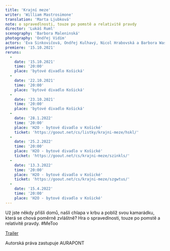 ```yaml
---
title: 'Krajní meze'
writer: 'William Mastrosimone'
translation: 'Marta Ljubková'
note: o spravedlnosti, touze po pomstě a relativitě pravdy
director: 'Lukáš Ruml'
scenography: 'Barbora Maleninská'
photography: 'Ondřej Vidím'
actors: 'Eva Sinkovičová, Ondřej Kulhavý, Nicol Hrabovská a Barbora Waschingerová'
premiere: '15.10.2021'
reruns:
  -
    date: '15.10.2021'
    time: '20:00'
    place: 'bytové divadlo Košická'
  -
    date: '22.10.2021'
    time: '20:00'
    place: 'bytové divadlo Košická'
  -
    date: '23.10.2021'
    time: '20:00'
    place: 'bytové divadlo Košická'
  - 
    date: '28.1.2022'
    time: '20:00'
    place: 'H2O - bytové divadlo v Košické'
    ticket: 'https://goout.net/cs/listky/krajni-meze/hskl/'
  -  
    date: '25.2.2022'
    time: '20:00'
    place: 'H2O - bytové divadlo v Košické'
    ticket: 'https://goout.net/cs/krajni-meze/szinkls/'
  -
    date: '13.3.2022'
    time: '20:00'
    place: 'H2O - bytové divadlo v Košické'
    ticket: 'https://goout.net/cs/krajni-meze/szgwtus/'
  -  
    date: '15.4.2022'
    time: '20:00'
    place: 'H2O - bytové divadlo v Košické'
---
```

Už jste někdy přišli domů, našli chlapa v krbu a poblíž svou kamarádku, která se chová poměrně zvláštně? Hra o spravedlnosti, touze po pomstě a relativitě pravdy. #MeToo

[Trailer](https://www.youtube.com/watch?v=BMusI3p8XjU)

Autorská práva zastupuje AURAPONT
